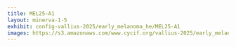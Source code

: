```yaml
---
title: MEL25-A1
layout: minerva-1-5
exhibit: config-vallius-2025/early_melanoma_he/MEL25-A1
images: https://s3.amazonaws.com/www.cycif.org/vallius-2025/early_melanoma_he/MEL25-A1
---
```

